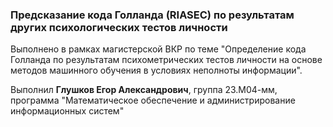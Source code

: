 ### Предсказание кода Голланда (RIASEC) по результатам других психологических тестов личности

Выполнено в рамках магистерской ВКР по теме "Определение кода Голланда по результатам психометрических тестов личности на основе методов машинного обучения в условиях неполноты информации".  

Выполнил **Глушков Егор Александрович**, группа 23.М04-мм, программа "Математическое обеспечение и администрирование информационных систем"
